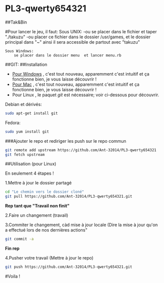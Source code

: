 # PL3-qwerty654321


##Tak&Bin



#Pour lancer le jeu, il faut:
	Sous UNIX:
		-ou se placer dans le fichier et taper "./takuzu"
		-ou placer ce fichier dans le dossier /usr/games,
			et le dossier principal dans "~"
			ainsi il sera accessible de partout avec "takuzu"
	
	Sous Windows:
		se placer dans le dossier menu  et lancer menu.rb


##GIT:
##Installation

* [Pour Windows] , c'est tout nouveau, apparemment c'est intuitif et ça fonctionne bien, je vous laisse découvrir !
* [Pour Mac] , c'est tout nouveau, apparemment c'est intuitif et ça fonctionne bien, je vous laisse découvrir !
* Pour Linux , le paquet _git_ est nécessaire; voir ci-dessous pour découvrir.

Debian et dérivés:
```Bash
sudo apt-get install git
```
Fedora:
```Bash
sudo yum install git
```

[Pour Windows]: http://windows.github.com
[Pour Mac]: http://mac.github.com

###Ajouter le repo et rediriger les push sur le repo commun

```Bash
git remote add upstream https://github.com/Ant-32014/PL3-qwerty654321
git fetch upstream
```

##Utilisation (pour Linux)

En seulement 4 étapes !

1.Mettre à jour le dossier partagé

```Bash
cd "Le chemin vers le dossier cloné"
git pull https://github.com/Ant-32014/PL3-qwerty654321.git
```
**Rep tant que "Travail non finit"**

2.Faire un changement (travail)

3.Commiter le changement, càd mise à jour locale (Dire la mise à jour qu'on a effectué lors de nos dernières actions"
```Bash
git commit -a
```
**Fin rep**

4.Pusher votre travail (Mettre à jour le repo)
```Bash
git push https://github.com/Ant-32014/PL3-qwerty654321.git
```

#Voila !
